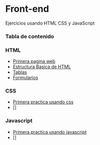 # Front-end
Ejercicios usando HTML CSS y JavaScript

### Tabla de contenido

### HTML
  - [Primera pagina web](https://urielmendozag.github.io/Front-end/src/1/index.html) 
  - [Estructura Basica de HTML](https://urielmendozag.github.io/Front-end/src/2/index.html)
  - [Tablas](https://urielmendozag.github.io/Front-end/src/3/index.html)
  - [Formularios](https://urielmendozag.github.io/Front-end/src/4/index.html)
  
### CSS
  - [Primera practica usando css](https://urielmendozag.github.io/Front-end/src/5/index.html)
  - []
  
 ### Javascript
  - [Primera practica usando javascript](https://urielmendozag.github.io/Front-end/src/5/index.html)
  - []
